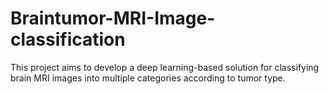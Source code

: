 # Braintumor-MRI-Image-classification
This project aims to develop a deep learning-based solution for classifying brain MRI images into multiple categories according to tumor type.
